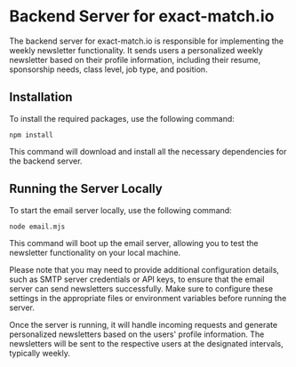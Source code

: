 # Backend Server for exact-match.io

The backend server for exact-match.io is responsible for implementing the weekly newsletter functionality. It sends users a personalized weekly newsletter based on their profile information, including their resume, sponsorship needs, class level, job type, and position.

## Installation

To install the required packages, use the following command:

```
npm install
```

This command will download and install all the necessary dependencies for the backend server.

## Running the Server Locally

To start the email server locally, use the following command:

```
node email.mjs
```

This command will boot up the email server, allowing you to test the newsletter functionality on your local machine.

Please note that you may need to provide additional configuration details, such as SMTP server credentials or API keys, to ensure that the email server can send newsletters successfully. Make sure to configure these settings in the appropriate files or environment variables before running the server.

Once the server is running, it will handle incoming requests and generate personalized newsletters based on the users' profile information. The newsletters will be sent to the respective users at the designated intervals, typically weekly.